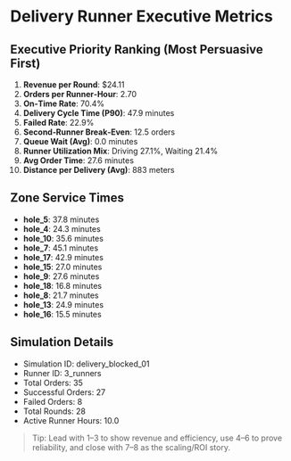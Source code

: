 # Delivery Runner Executive Metrics

## Executive Priority Ranking (Most Persuasive First)
1. **Revenue per Round**: $24.11
2. **Orders per Runner‑Hour**: 2.70
3. **On‑Time Rate**: 70.4%
4. **Delivery Cycle Time (P90)**: 47.9 minutes
5. **Failed Rate**: 22.9%
6. **Second‑Runner Break‑Even**: 12.5 orders
7. **Queue Wait (Avg)**: 0.0 minutes
8. **Runner Utilization Mix**: Driving 27.1%, Waiting 21.4%
9. **Avg Order Time**: 27.6 minutes
10. **Distance per Delivery (Avg)**: 883 meters

## Zone Service Times
- **hole_5**: 37.8 minutes
- **hole_4**: 24.3 minutes
- **hole_10**: 35.6 minutes
- **hole_7**: 45.1 minutes
- **hole_17**: 42.9 minutes
- **hole_15**: 27.0 minutes
- **hole_9**: 27.6 minutes
- **hole_18**: 16.8 minutes
- **hole_8**: 21.7 minutes
- **hole_13**: 24.9 minutes
- **hole_16**: 15.5 minutes


## Simulation Details
- Simulation ID: delivery_blocked_01
- Runner ID: 3_runners
- Total Orders: 35
- Successful Orders: 27
- Failed Orders: 8
- Total Rounds: 28
- Active Runner Hours: 10.0

> Tip: Lead with 1–3 to show revenue and efficiency, use 4–6 to prove reliability, and close with 7–8 as the scaling/ROI story.
